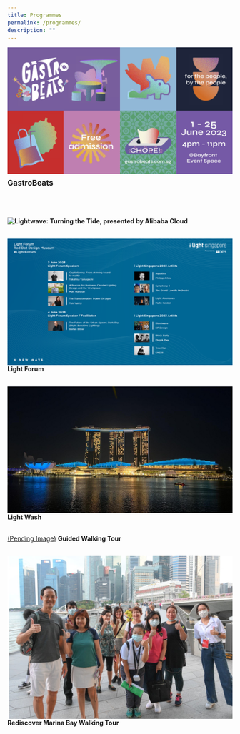 ```yaml
---
title: Programmes
permalink: /programmes/
description: ""
---
```

<a href="/programmes/gastrobeats"><img src="/images/Programmes/gastrobeats%20kv.jpg" align="left"></a>
<br>
<p style="font-size:17px; line-height:40px">
<b>GastroBeats</b><br><br>

<a href="/programmes/lightwave-turning-the-tide"><img src="/images/Programmes/lightwave%20kv%20r2-min.png" align="left"></a>
<b>Lightwave: Turning the Tide, presented by Alibaba Cloud</b><br><br>

<a href="/programmes/light-forum"><img src="/images/Programmes/landscape%20(new).png" align="left"></a><b>Light Forum</b><br><br>
	
<a href="/programmes/light-wash"><img src="/images/Programmes/lightwash.JPG" align="left"></a>
<b>Light Wash</b><br><br>
	
<a href="/programmes/tour"><img src="" align="left">(Pending Image)</a>
<b>Guided Walking Tour</b><br><br>
	
<a href="/programmes/rediscover-marina-bay-walking-tour"><img src="/images/Programmes/tour%20photo%201%20(1).jpg" align="left"></a>
<b>Rediscover Marina Bay Walking Tour</b>
</p>
